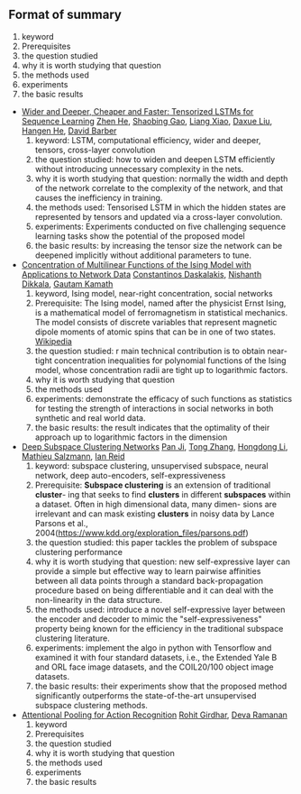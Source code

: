 ## Format of summary

1.  keyword
2.  Prerequisites
3.  the question studied
4.  why it is worth studying that question
5.  the methods used
6.  experiments
7.  the basic results



- [Wider and Deeper, Cheaper and Faster: Tensorized LSTMs for Sequence Learning](https://papers.nips.cc/paper/6606-wider-and-deeper-cheaper-and-faster-tensorized-lstms-for-sequence-learning) [Zhen He](https://papers.nips.cc/author/zhen-he-9357), [Shaobing Gao](https://papers.nips.cc/author/shaobing-gao-9358), [Liang Xiao](https://papers.nips.cc/author/liang-xiao-9359), [Daxue Liu](https://papers.nips.cc/author/daxue-liu-10481), [Hangen He](https://papers.nips.cc/author/hangen-he-10482), [David Barber](https://papers.nips.cc/author/david-barber-1451)
  1. keyword: LSTM, computational efficiency, wider and deeper, tensors, cross-layer convolution
  2. the question studied: how to widen and deepen LSTM efficiently without introducing unnecessary complexity in the nets.
  3. why it is worth studying that question: normally the width and depth of the network correlate to the complexity of the network, and that causes the inefficiency in training.
  4. the methods used: Tensorised LSTM in which the hidden states are represented by tensors and updated via a cross-layer convolution.
  5. experiments: Experiments conducted on five challenging sequence learning tasks show the potential of the proposed model
  6. the basic results: by increasing the tensor size the network can be deepened implicitly without additional parameters to tune.
- [Concentration of Multilinear Functions of the Ising Model with Applications to Network Data](https://papers.nips.cc/paper/6607-concentration-of-multilinear-functions-of-the-ising-model-with-applications-to-network-data) [Constantinos Daskalakis](https://papers.nips.cc/author/constantinos-daskalakis-8166), [Nishanth Dikkala](https://papers.nips.cc/author/nishanth-dikkala-9360), [Gautam Kamath](https://papers.nips.cc/author/gautam-kamath-8167)
  1. keyword, Ising model, near-right concentration, social networks
  2. Prerequisite: The Ising model, named after the physicist Ernst Ising, is a mathematical model of ferromagnetism in statistical mechanics. The model consists of discrete variables that represent magnetic dipole moments of atomic spins that can be in one of two states. [Wikipedia](https://en.wikipedia.org/wiki/Ising_model)
  3. the question studied: r main technical contribution is to obtain near-tight concentration inequalities for polynomial functions of the Ising model, whose concentration radii are tight up to logarithmic factors.
  4. why it is worth studying that question
  5. the methods used
  6. experiments: demonstrate the efficacy of such functions as statistics for testing the strength of interactions in social networks in both synthetic and real world data.
  7. the basic results: the result indicates that the optimality of their approach up to logarithmic factors in the dimension
- [Deep Subspace Clustering Networks](https://papers.nips.cc/paper/6608-deep-subspace-clustering-networks) [Pan Ji](https://papers.nips.cc/author/pan-ji-9361), [Tong Zhang](https://papers.nips.cc/author/tong-zhang-1901), [Hongdong Li](https://papers.nips.cc/author/hongdong-li-9362), [Mathieu Salzmann](https://papers.nips.cc/author/mathieu-salzmann-4557), [Ian Reid](https://papers.nips.cc/author/ian-reid-8117)
  1. keyword: subspace clustering, unsupervised subspace, neural network, deep auto-encoders, self-expressiveness
  2. Prerequisite: **Subspace clustering** is an extension of traditional **cluster**- ing that seeks to find **clusters** in different **subspaces** within a dataset. Often in high dimensional data, many dimen- sions are irrelevant and can mask existing **clusters** in noisy data by Lance Parsons et al., 2004(https://www.kdd.org/exploration_files/parsons.pdf)
  3. the question studied: this paper tackles the problem of subspace clustering performance
  4. why it is worth studying that question: new self-expressive layer can provide a simple but effective way to learn pairwise affinities between all data points through a standard back-propagation procedure based on being differentiable and it can deal with the non-linearity in the data structure.
  5. the methods used: introduce a novel self-expressive layer between the encoder and decoder to mimic the "self-expressiveness" property being known for the efficiency in the traditional subspace clustering literature.
  6. experiments: implement the algo in python with Tensorflow and examined it with four standard
     datasets, i.e., the Extended Yale B and ORL face image datasets, and the COIL20/100 object image
     datasets.
  7. the basic results: their experiments show that the proposed method significantly outperforms the state-of-the-art unsupervised subspace clustering methods.
- [Attentional Pooling for Action Recognition](https://papers.nips.cc/paper/6609-attentional-pooling-for-action-recognition) [Rohit Girdhar](https://papers.nips.cc/author/rohit-girdhar-9363), [Deva Ramanan](https://papers.nips.cc/author/deva-ramanan-2563)
  1. keyword
  2. Prerequisites
  3. the question studied
  4. why it is worth studying that question
  5. the methods used
  6. experiments
  7. the basic results
